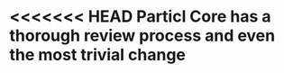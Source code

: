 <!--
*** Please remove the following help text before submitting: ***

Pull requests without a rationale and clear improvement may be closed
immediately.
-->

<!--
Please provide clear motivation for your patch and explain how it improves
<<<<<<< HEAD
Particl Core user experience or Particl Core developer experience
significantly.
=======
Bitcoin Core user experience or Bitcoin Core developer experience
significantly:
>>>>>>> bitcoin

* Any test improvements or new tests that improve coverage are always welcome.
* All other changes should have accompanying unit tests (see `src/test/`) or
  functional tests (see `test/`). Contributors should note which tests cover
  modified code. If no tests exist for a region of modified code, new tests
  should accompany the change.
* Bug fixes are most welcome when they come with steps to reproduce or an
  explanation of the potential issue as well as reasoning for the way the bug
  was fixed.
* Features are welcome, but might be rejected due to design or scope issues.
  If a feature is based on a lot of dependencies, contributors should first
  consider building the system outside of Particl Core, if possible.
* Refactoring changes are only accepted if they are required for a feature or
  bug fix or otherwise improve developer experience significantly. For example,
  most "code style" refactoring changes require a thorough explanation why they
  are useful, what downsides they have and why they *significantly* improve
  developer experience or avoid serious programming bugs. Note that code style
  is often a subjective matter. Unless they are explicitly mentioned to be
  preferred in the [developer notes](/doc/developer-notes.md), stylistic code
  changes are usually rejected.
-->

<<<<<<< HEAD
Particl Core has a thorough review process and even the most trivial change
=======
<!--
Bitcoin Core has a thorough review process and even the most trivial change
>>>>>>> bitcoin
needs to pass a lot of eyes and requires non-zero or even substantial time
effort to review. There is a huge lack of active reviewers on the project, so
patches often sit for a long time.
-->
